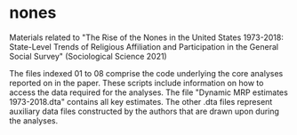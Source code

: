 # nones
Materials related to "The Rise of the Nones in the United States 1973-2018: State-Level Trends of Religious Affiliation and Participation in the General Social Survey" (Sociological Science 2021)

The files indexed 01 to 08 comprise the code underlying the core analyses reported on in the paper. These scripts include information on how to access the data required for the analyses. The file "Dynamic MRP estimates 1973-2018.dta" contains all key estimates. The other .dta files represent auxiliary data files constructed by the authors that are drawn upon during the analyses.   
